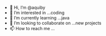 - 👋 Hi, I’m @aquiby
- 👀 I’m interested in ...coding
- 🌱 I’m currently learning ...java
- 💞️ I’m looking to collaborate on ...new projects
- 📫 How to reach me ...

<!---
aquiby/aquiby is a ✨ special ✨ repository because its `README.md` (this file) appears on your GitHub profile.
You can click the Preview link to take a look at your changes.
--->
